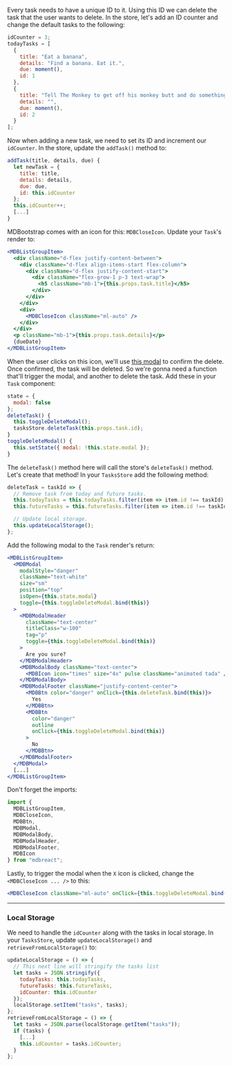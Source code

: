 Every task needs to have a unique ID to it. Using this ID we can delete the task that the user wants to delete. In the store, let's add an ID counter and change the default tasks to the following:

```jsx
idCounter = 3;
todayTasks = [
  {
    title: "Eat a banana",
    details: "Find a banana. Eat it.",
    due: moment(),
    id: 1
  },
  {
    title: "Tell The Monkey to get off his monkey butt and do something.",
    details: "",
    due: moment(),
    id: 2
  }
];
```

Now when adding a new task, we need to set its ID and increment our `idCounter`. In the store, update the `addTask()` method to:

```jsx
addTask(title, details, due) {
  let newTask = {
    title: title,
    details: details,
    due: due,
    id: this.idCounter
  };
  this.idCounter++;
  [...]
}
```

MDBootstrap comes with an icon for this: `MDBCloseIcon`. Update your `Task`'s render to:

```jsx
<MDBListGroupItem>
  <div className="d-flex justify-content-between">
    <div className="d-flex align-items-start flex-column">
      <div className="d-flex justify-content-start">
        <div className="flex-grow-1 p-3 text-wrap">
          <h5 className="mb-1">{this.props.task.title}</h5>
        </div>
      </div>
    </div>
    <div>
      <MDBCloseIcon className="ml-auto" />
    </div>
  </div>
  <p className="mb-1">{this.props.task.details}</p>
  {dueDate}
</MDBListGroupItem>
```

When the user clicks on this icon, we'll use [this modal]() to confirm the delete. Once confirmed, the task will be deleted. So we're gonna need a function that'll trigger the modal, and another to delete the task. Add these in your `Task` component:

```jsx
state = {
  modal: false
};
deleteTask() {
  this.toggleDeleteModal();
  tasksStore.deleteTask(this.props.task.id);
}
toggleDeleteModal() {
  this.setState({ modal: !this.state.modal });
}
```

The `deleteTask()` method here will call the store's `deleteTask()` method. Let's create that method! In your `TasksStore` add the following method:

```jsx
deleteTask = taskId => {
  // Remove task from today and future tasks.
  this.todayTasks = this.todayTasks.filter(item => item.id !== taskId);
  this.futureTasks = this.futureTasks.filter(item => item.id !== taskId);

  // Update local storage.
  this.updateLocalStorage();
};
```

Add the following modal to the `Task` render's return:

```jsx
<MDBListGroupItem>
  <MDBModal
    modalStyle="danger"
    className="text-white"
    size="sm"
    position="top"
    isOpen={this.state.modal}
    toggle={this.toggleDeleteModal.bind(this)}
  >
    <MDBModalHeader
      className="text-center"
      titleClass="w-100"
      tag="p"
      toggle={this.toggleDeleteModal.bind(this)}
    >
      Are you sure?
    </MDBModalHeader>
    <MDBModalBody className="text-center">
      <MDBIcon icon="times" size="4x" pulse className="animated tada" />
    </MDBModalBody>
    <MDBModalFooter className="justify-content-center">
      <MDBBtn color="danger" onClick={this.deleteTask.bind(this)}>
        Yes
      </MDBBtn>
      <MDBBtn
        color="danger"
        outline
        onClick={this.toggleDeleteModal.bind(this)}
      >
        No
      </MDBBtn>
    </MDBModalFooter>
  </MDBModal>
  [...]
</MDBListGroupItem>
```

Don't forget the imports:

```jsx
import {
  MDBListGroupItem,
  MDBCloseIcon,
  MDBBtn,
  MDBModal,
  MDBModalBody,
  MDBModalHeader,
  MDBModalFooter,
  MDBIcon
} from "mdbreact";
```

Lastly, to trigger the modal when the `X` icon is clicked, change the `<MDBCloseIcon ... />` to this:

```jsx
<MDBCloseIcon className="ml-auto" onClick={this.toggleDeleteModal.bind(this)} />
```

---

### Local Storage

We need to handle the `idCounter` along with the tasks in local storage. In your `TasksStore`, update `updateLocalStorage()` and
`retrieveFromLocalStorage()` to:

```jsx
updateLocalStorage = () => {
  // This next line will stringify the tasks list
  let tasks = JSON.stringify({
    todayTasks: this.todayTasks,
    futureTasks: this.futureTasks,
    idCounter: this.idCounter
  });
  localStorage.setItem("tasks", tasks);
};
retrieveFromLocalStorage = () => {
  let tasks = JSON.parse(localStorage.getItem("tasks"));
  if (tasks) {
    [...]
    this.idCounter = tasks.idCounter;
  }
};
```
